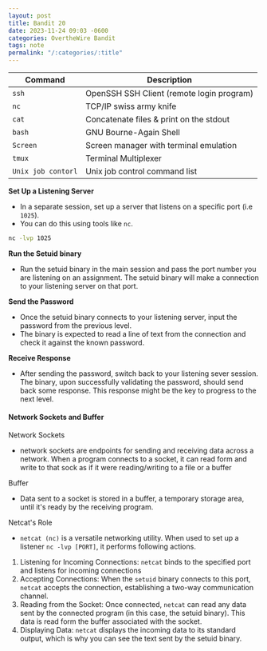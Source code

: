 ```yaml
---
layout: post
title: Bandit 20
date: 2023-11-24 09:03 -0600
categories: OvertheWire Bandit
tags: note
permalink: "/:categories/:title"
---
```



| Command            | Description                               |
| ------------------ | ----------------------------------------- |
| `ssh`              | OpenSSH SSH Client (remote login program) |
| `nc`               | TCP/IP swiss army knife                   |
| `cat`              | Concatenate files & print on the stdout   |
| `bash`             | GNU Bourne-Again Shell                    |
| `Screen`           | Screen manager with terminal emulation    |
| `tmux`             | Terminal Multiplexer                      |
| `Unix job contorl` | Unix job control command list             |

**Set Up a Listening Server**
- In a separate session, set up a server that listens on a specific port (i.e `1025`). 
- You can do this using tools like `nc`.

```bash
nc -lvp 1025
```

**Run the Setuid binary**
- Run the setuid binary in the main session and pass the port number you are listening on an assignment. The setuid binary will make a connection to your listening server on that port.

**Send the Password**
- Once the setuid binary connects to your listening server, input the password from the previous level. 
- The binary is expected to read a line of text from the connection and check it against the known password.

**Receive Response**
- After sending the password, switch back to your listening sever session. The binary, upon successfully validating the password, should send back some response. This response might be the key to progress to the next level. 

#### Network Sockets and Buffer

Network Sockets
- network sockets are endpoints for sending and receiving data across a network. When a program connects to a socket, it can read form and write to that sock as if it were reading/writing to a file or a buffer

Buffer
- Data sent to a socket is stored in a buffer, a temporary storage area, until it's ready by the receiving program. 

Netcat's Role
- `netcat (nc)` is a versatile networking utility. When used to set up a listener `nc -lvp [PORT]`, it performs following actions.

1. Listening for Incoming Connections: `netcat` binds to the specified port and listens for incoming connections
2. Accepting Connections: When the `setuid` binary connects to this port, `netcat` accepts the connection, establishing a two-way communication channel.
3. Reading from the Socket: Once connected, `netcat` can read any data sent by the connected program (in this case, the setuid binary). This data is read form the buffer associated with the socket.
4. Displaying Data: `netcat` displays the incoming data to its standard output, which is why you can see the text sent by the setuid binary.
